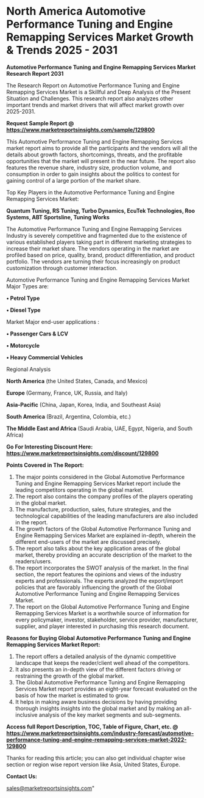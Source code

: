# North America Automotive Performance Tuning and Engine Remapping Services Market Growth & Trends 2025 - 2031

<strong>Automotive Performance Tuning and Engine Remapping Services Market Research Report 2031</strong>

The Research Report on Automotive Performance Tuning and Engine Remapping Services Market is a Skillful and Deep Analysis of the Present Situation and Challenges. This research report also analyzes other important trends and market drivers that will affect market growth over 2025-2031.

<strong>Request Sample Report @ <a href=https://www.marketreportsinsights.com/sample/129800>https://www.marketreportsinsights.com/sample/129800</a></strong>

This Automotive Performance Tuning and Engine Remapping Services market report aims to provide all the participants and the vendors will all the details about growth factors, shortcomings, threats, and the profitable opportunities that the market will present in the near future. The report also features the revenue share, industry size, production volume, and consumption in order to gain insights about the politics to contest for gaining control of a large portion of the market share.

Top Key Players in the Automotive Performance Tuning and Engine Remapping Services Market:

<strong>Quantum Tuning, RS Tuning, Turbo Dynamics, EcuTek Technologies, Roo Systems, ABT Sportsline, Tuning Works</strong>

The Automotive Performance Tuning and Engine Remapping Services Industry is severely competitive and fragmented due to the existence of various established players taking part in different marketing strategies to increase their market share. The vendors operating in the market are profiled based on price, quality, brand, product differentiation, and product portfolio. The vendors are turning their focus increasingly on product customization through customer interaction.

Automotive Performance Tuning and Engine Remapping Services Market Major Types are:

<strong>• Petrol Type

• Diesel Type</strong>

Market Major end-user applications :

<strong>• Passenger Cars & LCV

• Motorcycle

• Heavy Commercial Vehicles</strong>

Regional Analysis

</u><strong><b>North America</b></strong> (the United States, Canada, and Mexico)

<strong><b>Europe </b></strong>(Germany, France, UK, Russia, and Italy)

<strong><b>Asia-Pacific</b></strong> (China, Japan, Korea, India, and Southeast Asia)

<strong><b>South America</b></strong> (Brazil, Argentina, Colombia, etc.)

<strong><b>The Middle East and Africa</b></strong> (Saudi Arabia, UAE, Egypt, Nigeria, and South Africa)

<strong>Go For Interesting Discount Here: <a href=https://www.marketreportsinsights.com/discount/129800>https://www.marketreportsinsights.com/discount/129800</a></strong>

<strong>Points Covered in The Report:</strong>
<ol>
  <li>The major points considered in the Global Automotive Performance Tuning and Engine Remapping Services Market report include the leading competitors operating in the global market.</li>
  <li>The report also contains the company profiles of the players operating in the global market.</li>
  <li>The manufacture, production, sales, future strategies, and the technological capabilities of the leading manufacturers are also included in the report.</li>
  <li>The growth factors of the Global Automotive Performance Tuning and Engine Remapping Services Market are explained in-depth, wherein the different end-users of the market are discussed precisely.</li>
  <li>The report also talks about the key application areas of the global market, thereby providing an accurate description of the market to the readers/users.</li>
  <li>The report incorporates the SWOT analysis of the market. In the final section, the report features the opinions and views of the industry experts and professionals. The experts analyzed the export/import policies that are favorably influencing the growth of the Global Automotive Performance Tuning and Engine Remapping Services Market.</li>
  <li>The report on the Global Automotive Performance Tuning and Engine Remapping Services Market is a worthwhile source of information for every policymaker, investor, stakeholder, service provider, manufacturer, supplier, and player interested in purchasing this research document.</li>
</ol>
<strong>Reasons for Buying Global Automotive Performance Tuning and Engine Remapping Services Market Report:</strong>

<ol>
  <li>The report offers a detailed analysis of the dynamic competitive landscape that keeps the reader/client well ahead of the competitors.</li>
  <li>It also presents an in-depth view of the different factors driving or restraining the growth of the global market.</li>
  <li>The Global Automotive Performance Tuning and Engine Remapping Services Market report provides an eight-year forecast evaluated on the basis of how the market is estimated to grow.</li>
  <li>It helps in making aware business decisions by having providing thorough insights insights into the global market and by making an all-inclusive analysis of the key market segments and sub-segments.</li>
</ol>
<strong>Access full Report Description, TOC, Table of Figure, Chart, etc. @ <a href=https://www.marketreportsinsights.com/industry-forecast/automotive-performance-tuning-and-engine-remapping-services-market-2022-129800>https://www.marketreportsinsights.com/industry-forecast/automotive-performance-tuning-and-engine-remapping-services-market-2022-129800</a></strong>


Thanks for reading this article; you can also get individual chapter wise section or region wise report version like Asia, United States, Europe.

<strong>Contact Us:</strong>

sales@marketreportsinsights.com"

